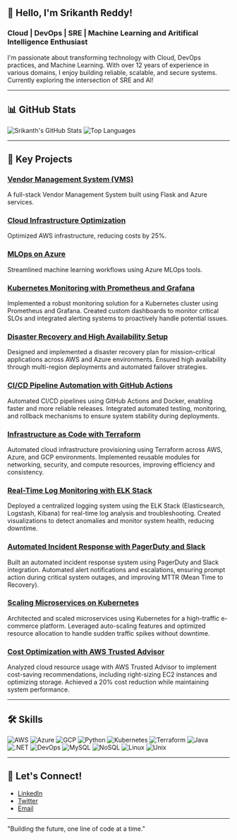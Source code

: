 ## 👋 Hello, I'm Srikanth Reddy!
### Cloud | DevOps | SRE | Machine Learning and Aritifical Intelligence Enthusiast

I'm passionate about transforming technology with Cloud, DevOps practices, and Machine Learning. With over 12 years of experience in various domains, I enjoy building reliable, scalable, and secure systems. Currently exploring the intersection of SRE and AI!

---

## 📊 GitHub Stats
![Srikanth's GitHub Stats](https://github-readme-stats.vercel.app/api?username=mesrikanthreddy&show_icons=true&theme=radical)
![Top Languages](https://github-readme-stats.vercel.app/api/top-langs/?username=mesrikanthreddy&layout=compact&theme=radical)

---

## 🚀 Key Projects
### [Vendor Management System (VMS)](https://github.com/mesrikanthreddy/vms)
A full-stack Vendor Management System built using Flask and Azure services.

### [Cloud Infrastructure Optimization](https://github.com/mesrikanthreddy/cloud-optimization)
Optimized AWS infrastructure, reducing costs by 25%.

### [MLOps on Azure](https://github.com/mesrikanthreddy/mlops)
Streamlined machine learning workflows using Azure MLOps tools.

### [Kubernetes Monitoring with Prometheus and Grafana](https://github.com/mesrikanthreddy/kubernetes-monitoring)
Implemented a robust monitoring solution for a Kubernetes cluster using Prometheus and Grafana. Created custom dashboards to monitor critical SLOs and integrated alerting systems to proactively handle potential issues.

### [Disaster Recovery and High Availability Setup](https://github.com/mesrikanthreddy/disaster-recovery)
Designed and implemented a disaster recovery plan for mission-critical applications across AWS and Azure environments. Ensured high availability through multi-region deployments and automated failover strategies.

### [CI/CD Pipeline Automation with GitHub Actions](https://github.com/mesrikanthreddy/cicd-automation)
Automated CI/CD pipelines using GitHub Actions and Docker, enabling faster and more reliable releases. Integrated automated testing, monitoring, and rollback mechanisms to ensure system stability during deployments.

### [Infrastructure as Code with Terraform](https://github.com/mesrikanthreddy/terraform-infra)
Automated cloud infrastructure provisioning using Terraform across AWS, Azure, and GCP environments. Implemented reusable modules for networking, security, and compute resources, improving efficiency and consistency.

### [Real-Time Log Monitoring with ELK Stack](https://github.com/mesrikanthreddy/elk-monitoring)
Deployed a centralized logging system using the ELK Stack (Elasticsearch, Logstash, Kibana) for real-time log analysis and troubleshooting. Created visualizations to detect anomalies and monitor system health, reducing downtime.

### [Automated Incident Response with PagerDuty and Slack](https://github.com/mesrikanthreddy/incident-response)
Built an automated incident response system using PagerDuty and Slack integration. Automated alert notifications and escalations, ensuring prompt action during critical system outages, and improving MTTR (Mean Time to Recovery).

### [Scaling Microservices on Kubernetes](https://github.com/mesrikanthreddy/k8s-microservices)
Architected and scaled microservices using Kubernetes for a high-traffic e-commerce platform. Leveraged auto-scaling features and optimized resource allocation to handle sudden traffic spikes without downtime.

### [Cost Optimization with AWS Trusted Advisor](https://github.com/mesrikanthreddy/aws-cost-optimization)
Analyzed cloud resource usage with AWS Trusted Advisor to implement cost-saving recommendations, including right-sizing EC2 instances and optimizing storage. Achieved a 20% cost reduction while maintaining system performance.


---

## 🛠 Skills

![AWS](https://img.shields.io/badge/AWS-232F3E?style=for-the-badge&logo=amazonaws&logoColor=white)
![Azure](https://img.shields.io/badge/Azure-0089D6?style=for-the-badge&logo=microsoftazure&logoColor=white)
![GCP](https://img.shields.io/badge/Google%20Cloud-4285F4?style=for-the-badge&logo=googlecloud&logoColor=white)
![Python](https://img.shields.io/badge/Python-3776AB?style=for-the-badge&logo=python&logoColor=white)
![Kubernetes](https://img.shields.io/badge/Kubernetes-326CE5?style=for-the-badge&logo=kubernetes&logoColor=white)
![Terraform](https://img.shields.io/badge/Terraform-7B42BC?style=for-the-badge&logo=terraform&logoColor=white)
![Java](https://img.shields.io/badge/Java-007396?style=for-the-badge&logo=java&logoColor=white)
![.NET](https://img.shields.io/badge/.NET-512BD4?style=for-the-badge&logo=dotnet&logoColor=white)
![DevOps](https://img.shields.io/badge/DevOps-0A0A0A?style=for-the-badge&logo=devops&logoColor=white)
![MySQL](https://img.shields.io/badge/MySQL-4479A1?style=for-the-badge&logo=mysql&logoColor=white)
![NoSQL](https://img.shields.io/badge/NoSQL-E34F26?style=for-the-badge&logo=nosql&logoColor=white)
![Linux](https://img.shields.io/badge/Linux-FCC624?style=for-the-badge&logo=linux&logoColor=black)
![Unix](https://img.shields.io/badge/Unix-303030?style=for-the-badge&logo=unix&logoColor=white)

---

## 💬 Let's Connect!
- [LinkedIn](https://www.linkedin.com/in/bsrikanth-reddy/)
- [Twitter](https://twitter.com/mrbollampally)
- [Email](mailto:bsrikanthrdd@gmail.com)

---

"Building the future, one line of code at a time." 

